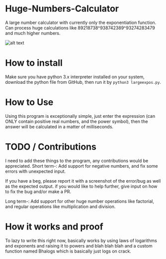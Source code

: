 # Huge-Numbers-Calculator
A large number calculator with currently only the exponentiation function. Can process huge calculations like 89218738^938742389^93274283479 and much higher numbers.

![alt text](https://github.com/PreciousWarrior/Huge-Numbers-Calculator/Images/example.png)

# How to install
Make sure you have python 3.x interpreter installed on your system, download the python file from GitHub, then run it by `python3 largeexpos.py`.

# How to Use
Using this program is exceptionally simple, just enter the expression (can ONLY contain positive real numbers, and the power symbol), then the answer will be calculated in a matter of milliseconds.

# TODO / Contributions
I need to add these things to the program, any contributions would be appreciated.
Short term-: Add support for negative numbers, and fix some errors with unexpected input.

If you have a beg, please report it with a screenshot of the error/bug as well as the expected output.
if you would like to help further, give input on how to fix the bug and/or make a PR.

Long term-: Add support for other huge number operations like factorial, and regular operations like multiplication and division.

# How it works and proof
To lazy to write this right now, basically works by using laws of logarithms and exponents and raising it to powers and blah blah blah and a custom function named Bhalogs which is basically just logs on crack.
